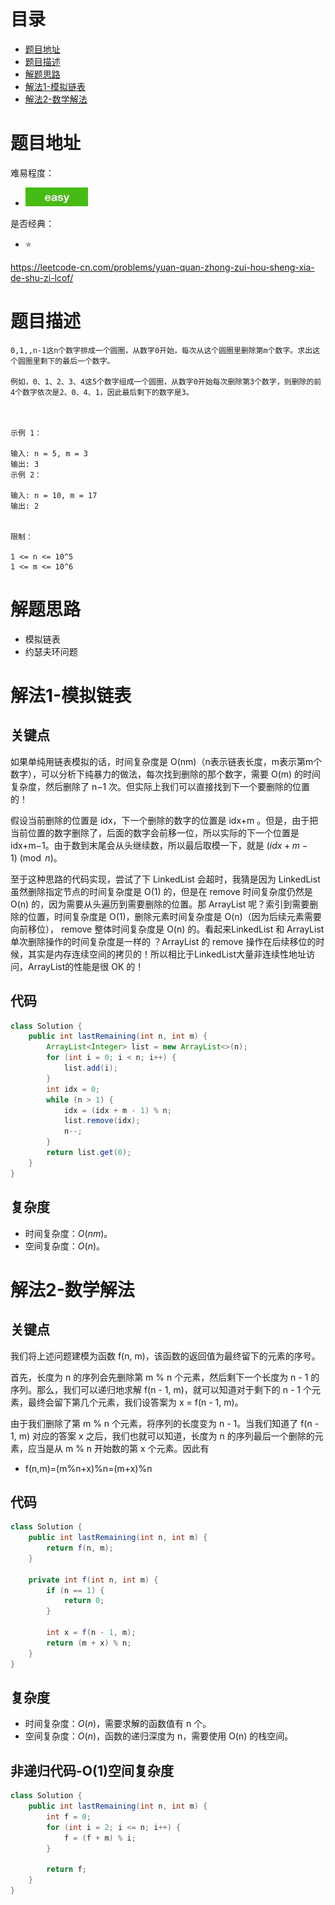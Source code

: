 # 目录
* [题目地址](#题目地址)
* [题目描述](#题目描述)
* [解题思路](#解题思路)
* [解法1-模拟链表](#解法1-模拟链表)
* [解法2-数学解法](#解法2-数学解法)


# 题目地址
难易程度：
- ![medium.jpg](../../.images/easy.jpg)

是否经典：
- ⭐️

https://leetcode-cn.com/problems/yuan-quan-zhong-zui-hou-sheng-xia-de-shu-zi-lcof/

# 题目描述
```$xslt
0,1,,n-1这n个数字排成一个圆圈，从数字0开始，每次从这个圆圈里删除第m个数字。求出这个圆圈里剩下的最后一个数字。

例如，0、1、2、3、4这5个数字组成一个圆圈，从数字0开始每次删除第3个数字，则删除的前4个数字依次是2、0、4、1，因此最后剩下的数字是3。

 

示例 1：

输入: n = 5, m = 3
输出: 3
示例 2：

输入: n = 10, m = 17
输出: 2
 

限制：

1 <= n <= 10^5
1 <= m <= 10^6
```


# 解题思路
- 模拟链表
- 约瑟夫环问题


# 解法1-模拟链表
## 关键点
如果单纯用链表模拟的话，时间复杂度是 O(nm)（n表示链表长度，m表示第m个数字），可以分析下纯暴力的做法，每次找到删除的那个数字，需要 O(m) 的时间复杂度，然后删除了 n−1 次。但实际上我们可以直接找到下一个要删除的位置的！

假设当前删除的位置是 idx，下一个删除的数字的位置是 idx+m 。但是，由于把当前位置的数字删除了，后面的数字会前移一位，所以实际的下一个位置是 idx+m−1。由于数到末尾会从头继续数，所以最后取模一下，就是 $(idx + m - 1) \pmod n$。

至于这种思路的代码实现，尝试了下 LinkedList 会超时，我猜是因为 LinkedList 虽然删除指定节点的时间复杂度是 O(1) 的，但是在 remove 时间复杂度仍然是 O(n) 的，因为需要从头遍历到需要删除的位置。那 ArrayList 呢？索引到需要删除的位置，时间复杂度是 O(1)，删除元素时间复杂度是 O(n)（因为后续元素需要向前移位）， remove 整体时间复杂度是 O(n) 的。看起来LinkedList 和 ArrayList 单次删除操作的时间复杂度是一样的 ？ArrayList 的 remove 操作在后续移位的时候，其实是内存连续空间的拷贝的！所以相比于LinkedList大量非连续性地址访问，ArrayList的性能是很 OK 的！

## 代码
```Java
class Solution {
    public int lastRemaining(int n, int m) {
        ArrayList<Integer> list = new ArrayList<>(n);
        for (int i = 0; i < n; i++) {
            list.add(i);
        }
        int idx = 0;
        while (n > 1) {
            idx = (idx + m - 1) % n;
            list.remove(idx);
            n--;
        }
        return list.get(0);
    }
}
```


## 复杂度
- 时间复杂度：$O(nm)$。
- 空间复杂度：$O(n)$。


# 解法2-数学解法
## 关键点
我们将上述问题建模为函数 f(n, m)，该函数的返回值为最终留下的元素的序号。

首先，长度为 n 的序列会先删除第 m % n 个元素，然后剩下一个长度为 n - 1 的序列。那么，我们可以递归地求解 f(n - 1, m)，就可以知道对于剩下的 n - 1 个元素，最终会留下第几个元素，我们设答案为 x = f(n - 1, m)。

由于我们删除了第 m % n 个元素，将序列的长度变为 n - 1。当我们知道了 f(n - 1, m) 对应的答案 x 之后，我们也就可以知道，长度为 n 的序列最后一个删除的元素，应当是从 m % n 开始数的第 x 个元素。因此有 
- f(n,m)=(m%n+x)%n=(m+x)%n

## 代码
```Java
class Solution {
    public int lastRemaining(int n, int m) {
        return f(n, m);
    }

    private int f(int n, int m) {
        if (n == 1) {
            return 0;
        }

        int x = f(n - 1, m);
        return (m + x) % n;
    }
}
```


## 复杂度
- 时间复杂度：$O(n)$，需要求解的函数值有 n 个。
- 空间复杂度：$O(n)$，函数的递归深度为 n，需要使用 O(n) 的栈空间。



## 非递归代码-O(1)空间复杂度
```Java
class Solution {
    public int lastRemaining(int n, int m) {
        int f = 0;
        for (int i = 2; i <= n; i++) {
            f = (f + m) % i;
        }
        
        return f;
    }
}
```